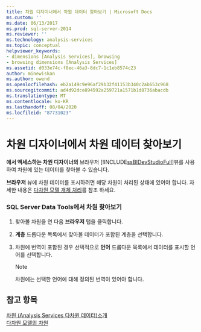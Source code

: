 ```yaml
---
title: 차원 디자이너에서 차원 데이터 찾아보기 | Microsoft Docs
ms.custom: ''
ms.date: 06/13/2017
ms.prod: sql-server-2014
ms.reviewer: ''
ms.technology: analysis-services
ms.topic: conceptual
helpviewer_keywords:
- dimensions [Analysis Services], browsing
- browsing dimensions [Analysis Services]
ms.assetid: d033e74c-f8ec-46a3-8dc7-1c1eb8574c23
author: minewiskan
ms.author: owend
ms.openlocfilehash: eb2a149c9e96af29b32f41153b340c2ab653c968
ms.sourcegitcommit: ad4d92dce894592a259721a1571b1d8736abacdb
ms.translationtype: MT
ms.contentlocale: ko-KR
ms.lasthandoff: 08/04/2020
ms.locfileid: "87731023"
---
```

# <a name="browse-dimension-data-in-dimension-designer"></a>차원 디자이너에서 차원 데이터 찾아보기
  **에서 액세스하는 차원 디자이너의** 브라우저 [!INCLUDE[ssBIDevStudioFull](../../includes/ssbidevstudiofull-md.md)]뷰를 사용하여 차원에 있는 데이터를 찾아볼 수 있습니다.  
  
 **브라우저** 뷰에 차원 데이터를 표시하려면 해당 차원이 처리된 상태에 있어야 합니다. 자세한 내용은 [다차원 모델 개체 처리](processing-a-multidimensional-model-analysis-services.md)를 참조 하세요.  
  
### <a name="to-browse-a-dimension-in-sql-server-data-tools"></a>SQL Server Data Tools에서 차원 찾아보기  
  
1.  찾아볼 차원을 연 다음 **브라우저** 탭을 클릭합니다.  
  
2.  **계층** 드롭다운 목록에서 찾아볼 데이터가 포함된 계층을 선택합니다.  
  
3.  차원에 번역이 포함된 경우 선택적으로 **언어** 드롭다운 목록에서 데이터를 표시할 언어를 선택합니다.  
  
    > [!NOTE]  
    >  차원에는 선택한 언어에 대해 정의된 번역이 있어야 합니다.  
  
## <a name="see-also"></a>참고 항목  
 [차원 &#40;Analysis Services 다차원 데이터&#41;소개](../multidimensional-models-olap-logical-dimension-objects/dimensions-analysis-services-multidimensional-data.md)   
 [다차원 모델의 차원](dimensions-in-multidimensional-models.md)  
  
  

